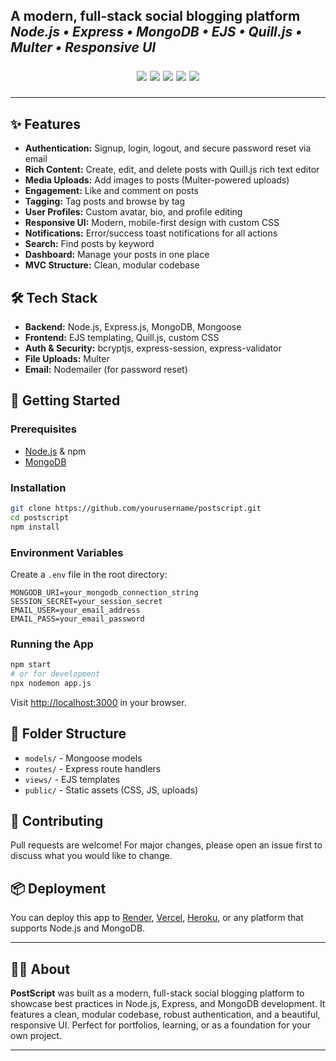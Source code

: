 

<h2 align="center> PostScript </h2>

<p align="center">
	<b>A modern, full-stack social blogging platform</b><br>
	<i>Node.js • Express • MongoDB • EJS • Quill.js • Multer • Responsive UI</i>
</p>

<p align="center">
	<a href="https://nodejs.org/"><img src="https://img.shields.io/badge/Node.js-339933?style=flat&logo=node.js&logoColor=white"/></a>
	<a href="https://expressjs.com/"><img src="https://img.shields.io/badge/Express.js-000000?style=flat&logo=express&logoColor=white"/></a>
	<a href="https://www.mongodb.com/"><img src="https://img.shields.io/badge/MongoDB-47A248?style=flat&logo=mongodb&logoColor=white"/></a>
	<a href="https://ejs.co/"><img src="https://img.shields.io/badge/EJS-8C8C8C?style=flat&logo=ejs&logoColor=white"/></a>
	<a href="https://quilljs.com/"><img src="https://img.shields.io/badge/Quill.js-333333?style=flat&logo=quill&logoColor=white"/></a>
</p>

---



## ✨ Features

- **Authentication:** Signup, login, logout, and secure password reset via email
- **Rich Content:** Create, edit, and delete posts with Quill.js rich text editor
- **Media Uploads:** Add images to posts (Multer-powered uploads)
- **Engagement:** Like and comment on posts
- **Tagging:** Tag posts and browse by tag
- **User Profiles:** Custom avatar, bio, and profile editing
- **Responsive UI:** Modern, mobile-first design with custom CSS
- **Notifications:** Error/success toast notifications for all actions
- **Search:** Find posts by keyword
- **Dashboard:** Manage your posts in one place
- **MVC Structure:** Clean, modular codebase


## 🛠️ Tech Stack

- **Backend:** Node.js, Express.js, MongoDB, Mongoose
- **Frontend:** EJS templating, Quill.js, custom CSS
- **Auth & Security:** bcryptjs, express-session, express-validator
- **File Uploads:** Multer
- **Email:** Nodemailer (for password reset)


## 🚀 Getting Started

### Prerequisites
- [Node.js](https://nodejs.org/) & npm
- [MongoDB](https://www.mongodb.com/)

### Installation
```bash
git clone https://github.com/yourusername/postscript.git
cd postscript
npm install
```

### Environment Variables
Create a `.env` file in the root directory:
```env
MONGODB_URI=your_mongodb_connection_string
SESSION_SECRET=your_session_secret
EMAIL_USER=your_email_address
EMAIL_PASS=your_email_password
```

### Running the App
```bash
npm start
# or for development
npx nodemon app.js
```

Visit [http://localhost:3000](http://localhost:3000) in your browser.


## 📁 Folder Structure

- `models/` - Mongoose models
- `routes/` - Express route handlers
- `views/` - EJS templates
- `public/` - Static assets (CSS, JS, uploads)


## 📝 Contributing

Pull requests are welcome! For major changes, please open an issue first to discuss what you would like to change.


## 📦 Deployment

You can deploy this app to [Render](https://render.com/), [Vercel](https://vercel.com/), [Heroku](https://heroku.com/), or any platform that supports Node.js and MongoDB.

---

## 🙋‍♂️ About

**PostScript** was built as a modern, full-stack social blogging platform to showcase best practices in Node.js, Express, and MongoDB development. It features a clean, modular codebase, robust authentication, and a beautiful, responsive UI. Perfect for portfolios, learning, or as a foundation for your own project.

---

